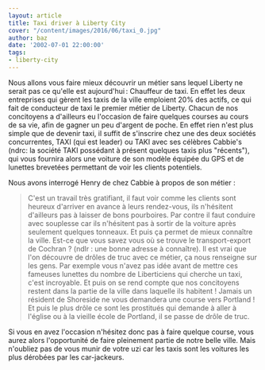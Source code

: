 ```yaml
---
layout: article
title: Taxi driver à Liberty City
cover: "/content/images/2016/06/taxi_0.jpg"
author: baz
date: '2002-07-01 22:00:00'
tags:
- liberty-city
---
```


Nous allons vous faire mieux découvrir un métier sans lequel Liberty ne serait pas ce qu'elle est aujourd'hui : Chauffeur de taxi. En effet les deux entreprises qui gèrent les taxis de la ville emploient 20% des actifs, ce qui fait de conducteur de taxi le premier métier de Liberty. Chacun de nos concitoyens a d'ailleurs eu l'occasion de faire quelques courses au cours de sa vie, afin de gagner un peu d'argent de poche. En effet rien n'est plus simple que de devenir taxi, il suffit de s'inscrire chez une des deux sociétés concurrentes, TAXI (qui est leader) ou TAKI avec ses célèbres Cabbie's (ndrc: la société TAKI possédant à présent quelques taxis plus "récents"), qui vous fournira alors une voiture de son modèle équipée du GPS et de lunettes brevetées permettant de voir les clients potentiels.

Nous avons interrogé Henry de chez Cabbie à propos de son métier :

> C'est un travail très gratifiant, il faut voir comme les clients sont heureux d'arriver en avance à leurs rendez-vous, ils n'hésitent d'ailleurs pas à laisser de bons pourboires. Par contre il faut conduire avec souplesse car ils n'hésitent pas à sortir de la voiture après seulement quelques tonneaux. Et puis ça permet de mieux connaître la ville. Est-ce que vous savez vous où se trouve le transport-export de Cochran ? (ndlr : une bonne adresse à connaître). Il est vrai que l'on découvre de drôles de truc avec ce métier, ça nous renseigne sur les gens. Par exemple vous n'avez pas idée avant de mettre ces fameuses lunettes du nombre de Liberticiens qui cherche un taxi, c'est incroyable. Et puis on se rend compte que nos concitoyens restent dans la partie de la ville dans laquelle ils habitent ! Jamais un résident de Shoreside ne vous demandera une course vers Portland ! Et puis le plus drôle ce sont les prostitués qui demande à aller à l'église ou à la vieille école de Portland, il se passe de drôle de truc.

Si vous en avez l'occasion n'hésitez donc pas à faire quelque course, vous aurez alors l'opportunité de faire pleinement partie de notre belle ville. Mais n'oubliez pas de vous munir de votre uzi car les taxis sont les voitures les plus dérobées par les car-jackeurs.

<!--kg-card-end: markdown-->
